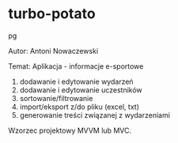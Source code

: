 # turbo-potato
pg

Autor: Antoni Nowaczewski

Temat: Aplikacja - informacje e-sportowe

1. dodawanie i edytowanie wydarzeń
2. dodawanie i edytowanie uczestników
3. sortowanie/filtrowanie
4. import/eksport z/do pliku (excel, txt)
5. generowanie treści związanej z wydarzeniami

Wzorzec projektowy MVVM lub MVC.
